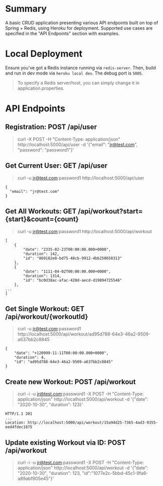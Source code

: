 # Summary
A basic CRUD application presenting various API endpoints built on top of Spring + Redis, using Heroku for deployment.
Supported use cases are specified in the "API Endpoints" section with examples.

# Local Deployment
Ensure you've got a Redis instance running via `redis-server`.
Then, build and run in dev mode via `heroku local dev`. 
The debug port is `5005`.

> To specify a Redis server/host, you can simply change it in application.properties.
# API Endpoints
## Registration: POST /api/user
> curl -X POST -H "Content-Type: application/json" http://localhost:5000/api/user -d '{"email": "jr@test.com", "password": "password1"}'

## Get Current User: GET /api/user
> curl -u jr@test.com:password1 http://localhost:5000/api/user
```
{
  "email": "jr@test.com"
}
```

## Get All Workouts: GET /api/workout?start={start}&count={count}
> curl -u jr@test.com:password1 http://localhost:5000/api/workout
```
[
    {
        "date": "2335-02-23T00:00:00.000+0000",
        "duration": 142,
        "id": "869182e0-bd75-48cb-9912-4bb250658313"
    },
    {
        "date": "1111-04-02T00:00:00.000+0000",
        "duration": 1314,
        "id": "bc0d38ac-afac-420d-aecd-d19894725546"
    },
...
]
```

## Get Single Workout: GET /api/workout/{workoutId}
> curl -u jr@test.com:password1 http://localhost:5000/api/workout/ad95d788-64e3-46a2-9509-a637bb2c8845
```
{
    "date": "+120999-11-11T00:00:00.000+0000",
    "duration": 4,
    "id": "ad95d788-64e3-46a2-9509-a637bb2c8845"
}
```

## Create new Workout: POST /api/workout
> curl -i -u jr@test.com:password1 -X POST -H "Content-Type: application/json" http://localhost:5000/api/workout -d '{"date": "2020-10-30", "duration": 123}'
```
HTTP/1.1 201 
...
Location: http://localhost:5000/api/workout/15a94d25-7365-4ad3-9355-eed4fdec1875
```

## Update existing Workout via ID: POST /api/workout
> curl -i -u jr@test.com:password1 -X POST -H "Content-Type: application/json" http://localhost:5000/api/workout -d '{"date": "2020-10-30", "duration": 123, "id":"1077e2c-5bbd-45c1-9fa6-a89abf905e45"}'

